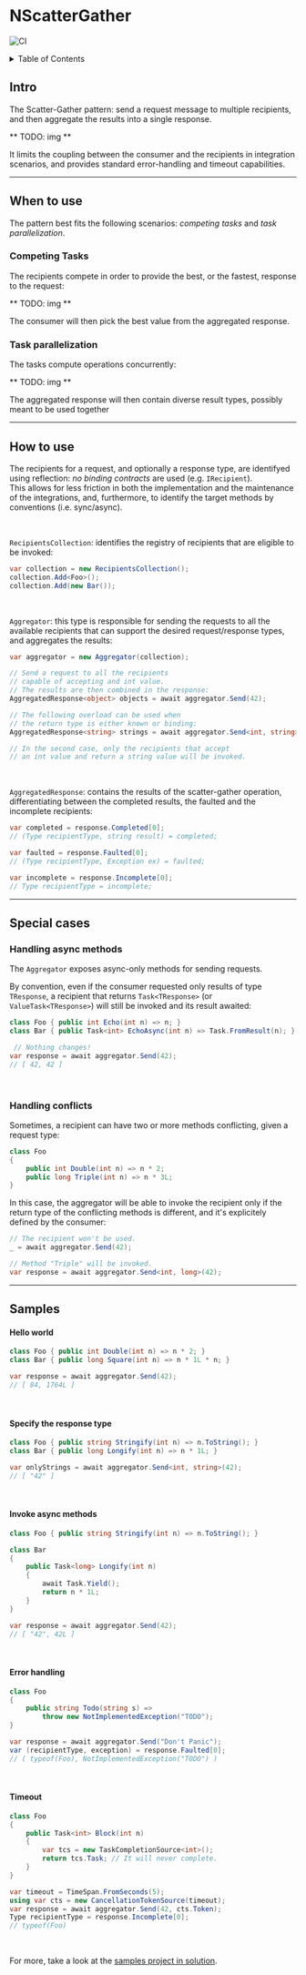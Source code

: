 # NScatterGather

![CI](https://github.com/tommasobertoni/NScatterGather/workflows/CI/badge.svg?branch=master)

<details>
<summary>Table of Contents</summary>

[Intro](#Intro)<br/>
[When to use](#When-to-use)<br/>
[How to use](#How-to-use)<br/>
[Special cases](#Special-cases)<br/>
[Samples](#Samples)<br/>
</details>

## Intro

The Scatter-Gather pattern: send a request message to multiple recipients, and then aggregate the results into a single response.

** TODO: img **

It limits the coupling between the consumer and the recipients in integration scenarios, and provides standard error-handling and timeout capabilities.

<hr/>

## When to use

The pattern best fits the following scenarios: *competing tasks* and *task parallelization*.

### Competing Tasks

The recipients compete in order to provide the best, or the fastest, response to the request:

** TODO: img **

The consumer will then pick the best value from the aggregated response.

### Task parallelization

The tasks compute  operations concurrently:

** TODO: img **

The aggregated response will then contain diverse result types, possibly meant to be used together

<hr/>

## How to use

The recipients for a request, and optionally a response type, are identifyed using reflection: *no binding contracts* are used (e.g. `IRecipient`).<br/>
This allows for less friction in both the implementation and the maintenance of the integrations, and, furthermore, to identify the target methods by conventions (i.e. sync/async).

<br/>

`RecipientsCollection`: identifies the registry of recipients that are eligible to be invoked:
```csharp
var collection = new RecipientsCollection();
collection.Add<Foo>();
collection.Add(new Bar());
```

<br/>

`Aggregator`: this type is responsible for sending the requests to all the available recipients that can support the desired request/response types, and aggregates the results:
```csharp
var aggregator = new Aggregator(collection);

// Send a request to all the recipients
// capable of accepting and int value.
// The results are then combined in the response:
AggregatedResponse<object> objects = await aggregator.Send(42);

// The following overload can be used when
// the return type is either known or binding:
AggregatedResponse<string> strings = await aggregator.Send<int, string>(42);

// In the second case, only the recipients that accept
// an int value and return a string value will be invoked.
```

<br/>

`AggregatedResponse`: contains the results of the scatter-gather operation, differentiating between the completed results, the faulted and the incomplete recipients:
```csharp
var completed = response.Completed[0];
// (Type recipientType, string result) = completed;

var faulted = response.Faulted[0];
// (Type recipientType, Exception ex) = faulted;

var incomplete = response.Incomplete[0];
// Type recipientType = incomplete;
```

<hr/>

## Special cases

### Handling async methods

The `Aggregator` exposes async-only methods for sending requests.

By convention, even if the consumer requested only results of type `TResponse`, a recipient that returns `Task<TResponse>` (or `ValueTask<TResponse>`) will still be invoked and its result awaited:

```csharp
class Foo { public int Echo(int n) => n; }
class Bar { public Task<int> EchoAsync(int n) => Task.FromResult(n); }

 // Nothing changes!
var response = await aggregator.Send(42);
// [ 42, 42 ]
```

<br/>

### Handling conflicts

Sometimes, a recipient can have two or more methods conflicting, given a request type:
```csharp
class Foo
{
    public int Double(int n) => n * 2;
    public long Triple(int n) => n * 3L;
}
```

In this case, the aggregator will be able to invoke the recipient only if the return type of the conflicting methods is different, and it's explicitely defined by the consumer:
```csharp
// The recipient won't be used.
_ = await aggregator.Send(42);

// Method "Triple" will be invoked.
var response = await aggregator.Send<int, long>(42);
```

<hr/>

## Samples

#### Hello world
```csharp
class Foo { public int Double(int n) => n * 2; }
class Bar { public long Square(int n) => n * 1L * n; }

var response = await aggregator.Send(42);
// [ 84, 1764L ]
```

<br/>

#### Specify the response type
```csharp
class Foo { public string Stringify(int n) => n.ToString(); }
class Bar { public long Longify(int n) => n * 1L; }

var onlyStrings = await aggregator.Send<int, string>(42);
// [ "42" ]
```

<br/>

#### Invoke async methods
```csharp
class Foo { public string Stringify(int n) => n.ToString(); }

class Bar
{
    public Task<long> Longify(int n)
    {
        await Task.Yield();
        return n * 1L;
    }
}

var response = await aggregator.Send(42);
// [ "42", 42L ]
```

<br/>

#### Error handling
```csharp
class Foo
{
    public string Todo(string s) =>
        throw new NotImplementedException("TODO");
}

var response = await aggregator.Send("Don't Panic");
var (recipientType, exception) = response.Faulted[0];
// ( typeof(Foo), NotImplementedException("TODO") )
```

<br/>

#### Timeout
```csharp
class Foo
{
    public Task<int> Block(int n)
    {
        var tcs = new TaskCompletionSource<int>();
        return tcs.Task; // It will never complete.
    }
}

var timeout = TimeSpan.FromSeconds(5);
using var cts = new CancellationTokenSource(timeout);
var response = await aggregator.Send(42, cts.Token);
Type recipientType = response.Incomplete[0];
// typeof(Foo)
```

<br/>

For more, take a look at the [samples project in solution](samples/NScatterGather.Samples).
